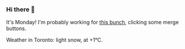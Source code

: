 ### Hi there :wave:

It's Monday! I'm probably working for [this bunch](https://github.com/kohofinancial), clicking some merge buttons.

Weather in Toronto: light snow, at +1°C.
